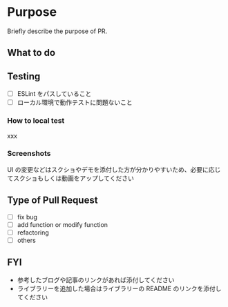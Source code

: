 # Purpose

Briefly describe the purpose of PR.

## What to do

## Testing

- [ ] ESLint をパスしていること
- [ ] ローカル環境で動作テストに問題ないこと

### How to local test

xxx

### Screenshots

UI の変更などはスクショやデモを添付した方が分かりやすいため、必要に応じてスクショもしくは動画をアップしてください

## Type of Pull Request

- [ ] fix bug
- [ ] add function or modify function
- [ ] refactoring
- [ ] others

## FYI

- 参考したブログや記事のリンクがあれば添付してください
- ライブラリーを追加した場合はライブラリーの README のリンクを添付してください
